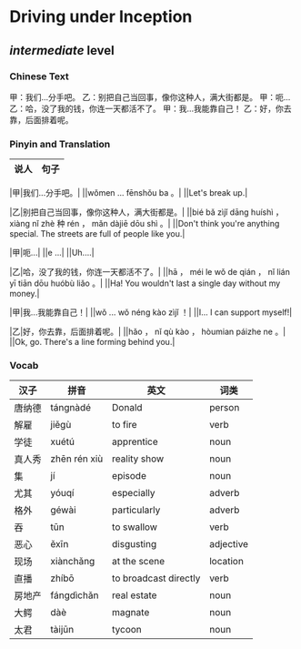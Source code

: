 # Driving under Inception
## *intermediate* level

### Chinese Text
甲：我们...分手吧。
乙：别把自己当回事，像你这种人，满大街都是。
甲：呃...
乙：哈，没了我的钱，你连一天都活不了。
甲：我...我能靠自己！
乙：好，你去靠，后面排着呢。

### Pinyin and Translation
|说人|句子|
|----|----|

|甲|我们...分手吧。|
||wǒmen ... fēnshǒu ba 。|
||Let's break up.|

|乙|别把自己当回事，像你这种人，满大街都是。|
||bié bǎ zìjǐ dāng huíshì ， xiàng nǐ zhè 种 rén ， mǎn dàjiē dōu shì 。|
||Don't think you're anything special. The streets are full of people like you.|

|甲|呃...|
||e ...|
||Uh....|

|乙|哈，没了我的钱，你连一天都活不了。|
||hā ， méi le wǒ de qián ， nǐ lián yī tiān dōu huóbù liǎo 。|
||Ha! You wouldn't last a single day without my money.|

|甲|我...我能靠自己！|
||wǒ ... wǒ néng kào zìjǐ ！|
||I... I can support myself!|

|乙|好，你去靠，后面排着呢。|
||hǎo ， nǐ qù kào ， hòumian páizhe ne 。|
||Ok, go. There's a line forming behind you.|
### Vocab
|汉子|拼音|英文|词类|
|----|----|----|----|
|唐纳德|tángnàdé|Donald|person|
|解雇|jiěgù|to fire|verb|
|学徒|xuétú|apprentice|noun|
|真人秀|zhēn rén xiù|reality show|noun|
|集|jí|episode|noun|
|尤其|yóuqí|especially|adverb|
|格外|géwài|particularly|adverb|
|吞|tūn|to swallow|verb|
|恶心|ěxīn|disgusting|adjective|
|现场|xiànchǎng|at the scene|location|
|直播|zhíbō|to broadcast directly|verb|
|房地产|fángdìchǎn|real estate|noun|
|大鳄|dàè|magnate|noun|
|太君|tàijūn|tycoon|noun|